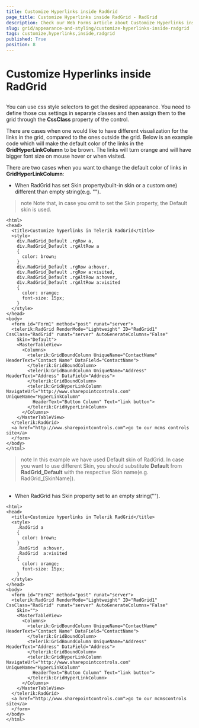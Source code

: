```yaml
---
title: Customize Hyperlinks inside RadGrid
page_title: Customize Hyperlinks inside RadGrid - RadGrid
description: Check our Web Forms article about Customize Hyperlinks inside RadGrid.
slug: grid/appearance-and-styling/customize-hyperlinks-inside-radgrid
tags: customize,hyperlinks,inside,radgrid
published: True
position: 8
---
```


# Customize Hyperlinks inside RadGrid



## 

You can use css style selectors to get the desired appearance. You need to define those css settings in separate classes and then assign them to the grid through the **CssClass** property of the control.

There are cases when one would like to have different visualization for the links in the grid, compared to the ones outside the grid. Below is an example code which will make the default color of the links in the **GridHyperLinkColumn** to be brown. The links will turn orange and will have bigger font size on mouse hover or when visited.

There are two cases when you want to change the default color of links in **GridHyperLinkColumn**:

* When RadGrid has set Skin property(built-in skin or a custom one) different than empty string(e.g. "").

>note Note that, in case you omit to set the Skin property, the Default skin is used.
>


````ASP.NET
<html>
<head>
  <title>Customize hyperlinks in Telerik RadGrid</title>
  <style>
    div.RadGrid_Default .rgRow a,
    div.RadGrid_Default .rgAltRow a
    {
      color: brown;
    }
    div.RadGrid_Default .rgRow a:hover,
    div.RadGrid_Default .rgRow a:visited,
    div.RadGrid_Default .rgAltRow a:hover,
    div.RadGrid_Default .rgAltRow a:visited
    {
      color: orange;
      font-size: 15px;
    }
  </style>
</head>
<body>
  <form id="Form1" method="post" runat="server">
  <telerik:RadGrid RenderMode="Lightweight" ID="RadGrid1" CssClass="RadGrid" runat="server" AutoGenerateColumns="False"
    Skin="Default">
    <MasterTableView>
      <Columns>
        <telerik:GridBoundColumn UniqueName="ContactName" HeaderText="Contact Name" DataField="ContactName">
        </telerik:GridBoundColumn>
        <telerik:GridBoundColumn UniqueName="Address" HeaderText="Address" DataField="Address">
        </telerik:GridBoundColumn>
        <telerik:GridHyperLinkColumn NavigateUrl="http://www.sharepointcontrols.com" UniqueName="HyperLinkColumn"
          HeaderText="Button Column" Text="link button">
        </telerik:GridHyperLinkColumn>
      </Columns>
    </MasterTableView>
  </telerik:RadGrid>
  <a href="http://www.sharepointcontrols.com">go to our mcms controls site</a>
  </form>
</body>
</html>
````



>note In this example we have used Default skin of RadGrid. In case you want to use different Skin, you should substitute **Default** from **RadGrid_Default** with the respective Skin name(e.g. RadGrid_[SkinName]).
>


## 

* When RadGrid has Skin property set to an empty string("").

````ASP.NET
<html>
<head>
  <title>Customize hyperlinks in Telerik RadGrid</title>
  <style>
    .RadGrid a     
    {
      color: brown;
    }
    .RadGrid  a:hover,
    .RadGrid  a:visited     
    {
      color: orange;
      font-size: 15px;
    }
  </style>
</head>
<body>
  <form id="Form2" method="post" runat="server">
  <telerik:RadGrid RenderMode="Lightweight" ID="RadGrid1" CssClass="RadGrid" runat="server" AutoGenerateColumns="False"
    Skin="">
    <MasterTableView>
      <Columns>
        <telerik:GridBoundColumn UniqueName="ContactName" HeaderText="Contact Name" DataField="ContactName">
        </telerik:GridBoundColumn>
        <telerik:GridBoundColumn UniqueName="Address" HeaderText="Address" DataField="Address">
        </telerik:GridBoundColumn>
        <telerik:GridHyperLinkColumn NavigateUrl="http://www.sharepointcontrols.com" UniqueName="HyperLinkColumn"
          HeaderText="Button Column" Text="link button">
        </telerik:GridHyperLinkColumn>
      </Columns>
    </MasterTableView>
  </telerik:RadGrid>
  <a href="http://www.sharepointcontrols.com">go to our mcmscontrols site</a>
  </form>
</body>
</html>
````


